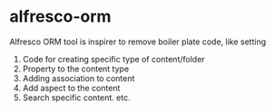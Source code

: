 # alfresco-orm
Alfresco ORM tool is inspirer to remove boiler plate code, like setting 

1. Code for creating specific type of content/folder
2. Property to the content type
3. Adding association to content
4. Add aspect to the content
5. Search specific content. etc.

